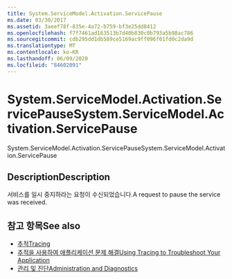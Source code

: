 ```yaml
---
title: System.ServiceModel.Activation.ServicePause
ms.date: 03/30/2017
ms.assetid: 3aeef78f-835e-4a72-b759-bf3e25dd8412
ms.openlocfilehash: f7f7461ad163513b7d40b830c0b793a5b98ac786
ms.sourcegitcommit: cdb295dd1db589ce5169ac9ff096f01fd0c2da9d
ms.translationtype: MT
ms.contentlocale: ko-KR
ms.lasthandoff: 06/09/2020
ms.locfileid: "84602091"
---
```

# <a name="systemservicemodelactivationservicepause"></a><span data-ttu-id="ac2c7-102">System.ServiceModel.Activation.ServicePause</span><span class="sxs-lookup"><span data-stu-id="ac2c7-102">System.ServiceModel.Activation.ServicePause</span></span>
<span data-ttu-id="ac2c7-103">System.ServiceModel.Activation.ServicePause</span><span class="sxs-lookup"><span data-stu-id="ac2c7-103">System.ServiceModel.Activation.ServicePause</span></span>  
  
## <a name="description"></a><span data-ttu-id="ac2c7-104">Description</span><span class="sxs-lookup"><span data-stu-id="ac2c7-104">Description</span></span>  
 <span data-ttu-id="ac2c7-105">서비스를 일시 중지하라는 요청이 수신되었습니다.</span><span class="sxs-lookup"><span data-stu-id="ac2c7-105">A request to pause the service was received.</span></span>  
  
## <a name="see-also"></a><span data-ttu-id="ac2c7-106">참고 항목</span><span class="sxs-lookup"><span data-stu-id="ac2c7-106">See also</span></span>

- [<span data-ttu-id="ac2c7-107">추적</span><span class="sxs-lookup"><span data-stu-id="ac2c7-107">Tracing</span></span>](index.md)
- [<span data-ttu-id="ac2c7-108">추적을 사용하여 애플리케이션 문제 해결</span><span class="sxs-lookup"><span data-stu-id="ac2c7-108">Using Tracing to Troubleshoot Your Application</span></span>](using-tracing-to-troubleshoot-your-application.md)
- [<span data-ttu-id="ac2c7-109">관리 및 진단</span><span class="sxs-lookup"><span data-stu-id="ac2c7-109">Administration and Diagnostics</span></span>](../index.md)
